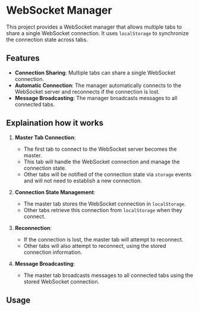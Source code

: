 # WebSocket Manager

This project provides a WebSocket manager that allows multiple tabs to share a single WebSocket connection. It uses `localStorage` to synchronize the connection state across tabs.

## Features

- **Connection Sharing**: Multiple tabs can share a single WebSocket connection.
- **Automatic Connection**: The manager automatically connects to the WebSocket server and reconnects if the connection is lost.
- **Message Broadcasting**: The manager broadcasts messages to all connected tabs.


## Explaination how it works

1. **Master Tab Connection**:
   - The first tab to connect to the WebSocket server becomes the master.
   - This tab will handle the WebSocket connection and manage the connection state.
   - Other tabs will be notified of the connection state via `storage` events and will not need to establish a new connection.

2. **Connection State Management**:
   - The master tab stores the WebSocket connection in `localStorage`.
   - Other tabs retrieve this connection from `localStorage` when they connect.

3. **Reconnection**:
   - If the connection is lost, the master tab will attempt to reconnect.
   - Other tabs will also attempt to reconnect, using the stored connection information.

4. **Message Broadcasting**:
   - The master tab broadcasts messages to all connected tabs using the stored WebSocket connection.


## Usage

